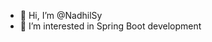 - 👋 Hi, I’m @NadhilSy
- 👀 I’m interested in Spring Boot development


<!---
NadhilSy/NadhilSy is a ✨ special ✨ repository because its `README.md` (this file) appears on your GitHub profile.
You can click the Preview link to take a look at your changes.
--->
